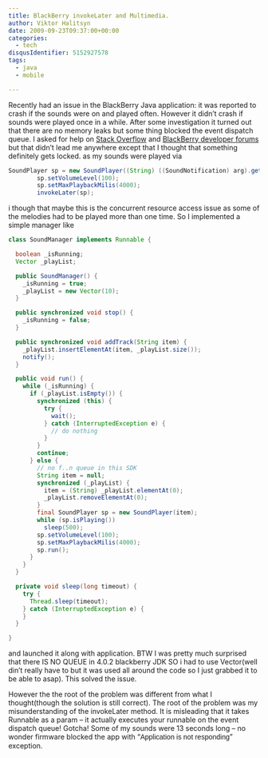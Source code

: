 ```yaml
---
title: BlackBerry invokeLater and Multimedia.
author: Viktor Halitsyn
date: 2009-09-23T09:37:00+00:00
categories:
  - tech
disqusIdentifier: 5152927578
tags:
  - java
  - mobile

---
```

Recently had an issue in the BlackBerry Java application: it was reported to crash if the sounds were on and played often. However it didn&#8217;t crash if sounds were played once in a while. After some investigation it turned out that there are no memory leaks but some thing blocked the event dispatch queue. I asked for help on [Stack Overflow][1] and [BlackBerry developer forums][2] but that didn&#8217;t lead me  anywhere except that I thought that something definitely gets locked. as my sounds were played via 

```java
SoundPlayer sp = new SoundPlayer((String) ((SoundNotification) arg).getArg() + Constants.EXTENSION_MIDI);
        sp.setVolumeLevel(100);
        sp.setMaxPlaybackMilis(4000);
        invokeLater(sp);
```

i though that maybe this is the concurrent resource access issue as some of the melodies had to be played more than one time. So I implemented a simple manager like

```java
class SoundManager implements Runnable {

  boolean _isRunning;
  Vector _playList;

  public SoundManager() {
    _isRunning = true;
    _playList = new Vector(10);
  }

  public synchronized void stop() {
    _isRunning = false;
  }

  public synchronized void addTrack(String item) {
    _playList.insertElementAt(item, _playList.size());
    notify();
  }

  public void run() {
    while (_isRunning) {
      if (_playList.isEmpty()) {
        synchronized (this) {
          try {
            wait();
          } catch (InterruptedException e) {
            // do nothing
          }
        }
        continue;
      } else {
        // no f..n queue in this SDK
        String item = null;
        synchronized (_playList) {
          item = (String) _playList.elementAt(0);
          _playList.removeElementAt(0);
        }
        final SoundPlayer sp = new SoundPlayer(item);
        while (sp.isPlaying())
          sleep(500);
        sp.setVolumeLevel(100);
        sp.setMaxPlaybackMilis(4000);
        sp.run();
      }
    }
  }

  private void sleep(long timeout) {
    try {
      Thread.sleep(timeout);
    } catch (InterruptedException e) {
    }
  }

}
```

and launched it along with application. BTW I was pretty much surprised that there IS NO QUEUE in 4.0.2 blackberry JDK SO i had to use Vector(well din&#8217;t really have to but it was used all around the code so I just grabbed it to be able to asap). This solved the issue.
  
  However the the root of the problem was different from what I thought(though the solution is still correct). The root of the problem was  my misunderstanding of the invokeLater method. It is misleading that it takes Runnable as a param &#8211; it actually executes your runnable on the event dispatch queue! Gotcha! Some of my sounds were 13 seconds long &#8211; no wonder firmware blocked the app with  &#8220;<span style="border-collapse: collapse; font-family: Arial, Helvetica, sans-serif; font-size: 14px; line-height: 18px;">Application is not responding</span>&#8221; exception.

 [1]: http://stackoverflow.com/questions/1459681/application-crashes-with-exception-when-using-javax-microedition-media-player/1464802#1464802
 [2]: http://supportforums.blackberry.com/rim/board/message?board.id=java_dev&message.id=61681&jump=true#M61681